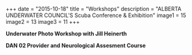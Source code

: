 +++
date        = "2015-10-18"
title       = "Workshops"
description = "ALBERTA UNDERWATER COUNCIL'S Scuba Conference & Exhibition"
image1 = 15
image2 = 13
image3 = 11
+++

**Underwater Photo Workshop with Jill Heinerth**

**DAN 02 Provider and Neurological Assesment Course**
